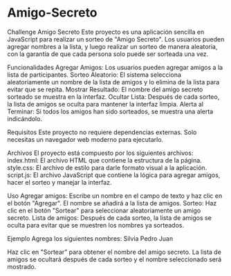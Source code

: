 # Amigo-Secreto
Challenge Amigo Secreto
Este proyecto es una aplicación sencilla en JavaScript para realizar un sorteo de "Amigo Secreto". Los usuarios pueden agregar nombres a la lista, y luego realizar un sorteo de manera aleatoria, con la garantía de que cada persona solo puede ser sorteada una vez.

Funcionalidades
Agregar Amigos: Los usuarios pueden agregar amigos a la lista de participantes.
Sorteo Aleatorio: El sistema selecciona aleatoriamente un nombre de la lista de amigos y lo elimina de la lista para evitar que se repita.
Mostrar Resultado: El nombre del amigo secreto sorteado se muestra en la interfaz.
Ocultar Lista: Después de cada sorteo, la lista de amigos se oculta para mantener la interfaz limpia.
Alerta al Terminar: Si todos los amigos han sido sorteados, se muestra una alerta indicándolo.

Requisitos
Este proyecto no requiere dependencias externas. Solo necesitas un navegador web moderno para ejecutarlo.

Archivos
El proyecto está compuesto por los siguientes archivos:
index.html: El archivo HTML que contiene la estructura de la página.
style.css: El archivo de estilo para darle formato visual a la aplicación.
script.js: El archivo JavaScript que contiene la lógica para agregar amigos, hacer el sorteo y manejar la interfaz.

Uso
Agregar amigos: Escribe un nombre en el campo de texto y haz clic en el botón "Agregar". El nombre se añadirá a la lista de amigos.
Sorteo: Haz clic en el botón "Sortear" para seleccionar aleatoriamente un amigo secreto.
Lista de amigos: Después de cada sorteo, la lista de amigos se oculta para evitar que se muestren los nombres ya sorteados.

Ejemplo
Agrega los siguientes nombres:
Silvia
Pedro
Juan

Haz clic en "Sortear" para obtener el nombre del amigo secreto.
La lista de amigos se ocultará después de cada sorteo y el nombre seleccionado será mostrado.
